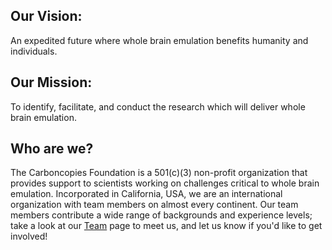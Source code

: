## Our Vision:
An expedited future where whole brain emulation benefits humanity and individuals.

## Our Mission:
To identify, facilitate, and conduct the research which will deliver whole brain emulation.

## Who are we?

The Carboncopies Foundation is a 501\(c)(3) non-profit organization that provides support to scientists working on challenges critical to whole brain emulation. Incorporated in California, USA, we are an international organization with team members on almost every continent. Our team members contribute a wide range of backgrounds and experience levels; take a look at our [Team](/About/Team/Us) page to meet us, and
let us know if you'd like to get involved!
